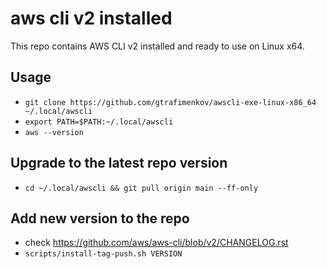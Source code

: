 # aws cli v2 installed

This repo contains AWS CLI v2 installed and ready to use on Linux x64.

## Usage

- `git clone https://github.com/gtrafimenkov/awscli-exe-linux-x86_64 ~/.local/awscli`
- `export PATH=$PATH:~/.local/awscli`
- `aws --version`

## Upgrade to the latest repo version

- `cd ~/.local/awscli && git pull origin main --ff-only`

## Add new version to the repo

- check https://github.com/aws/aws-cli/blob/v2/CHANGELOG.rst
- `scripts/install-tag-push.sh VERSION`

